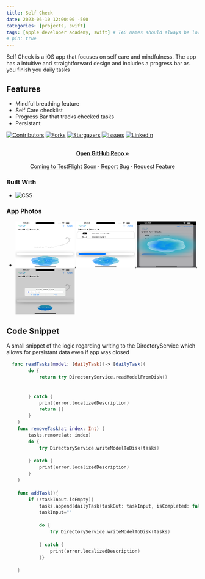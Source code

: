 ```yaml
---
title: Self Check
date: 2023-06-10 12:00:00 -500
categories: [projects, swift]
tags: [apple developer academy, swift] # TAG names should always be lowercase
# pin: true
---
```


Self Check is a iOS app that focuses on self care and mindfulness. The app has a intuitive and straightforward design and includes a progress bar as you finish you daily tasks

## Features

- Mindful breathing feature
- Self Care checklist
- Progress Bar that tracks checked tasks
- Persistant 


[![Contributors][contributors-shield]][contributors-url]
[![Forks][forks-shield]][forks-url]
[![Stargazers][stars-shield]][stars-url]
[![Issues][issues-shield]][issues-url]
[![LinkedIn][linkedin-shield]][linkedin-url]

<!-- PROJECT LOGO -->

  <p align="center">
    <br />
    <a href="https://github.com/ajeddin/selfCheck"><strong>Open GitHub Repo »</strong></a>
    <br />
    <br />
    <a href="">Coming to TestFlight Soon</a>
    ·
    <a href="https://github.com/ajeddin/selfCheck/issues">Report Bug</a>
    ·
    <a href="https://github.com/ajeddin/selfCheck/issues">Request Feature</a>
  </p>

### Built With

- ![CSS][swift]

<!-- ROADMAP -->
### App Photos
- <img  width="155" height="120" src="/selfcheckImages/hp.png">,<img  width="155" height="120" src="/selfcheckImages/hp2.png">,<img  width="155" height="120" src="/selfcheckImages/breath.png">, <img  width="155" height="120" src="/selfcheckImages/addTask.png">





## Code Snippet
A small snippet of the logic regarding writing to the DirectoryService which allows for persistant data even if app was closed

```swift
  func readTasks(model: [dailyTask])-> [dailyTask]{
        do {
            return try DirectoryService.readModelFromDisk()


        } catch {
            print(error.localizedDescription)
            return []
        }
    }
    func removeTask(at index: Int) {
        tasks.remove(at: index)
        do {
            try DirectoryService.writeModelToDisk(tasks)

        } catch {
            print(error.localizedDescription)
        }
    }

    func addTask(){
        if (!taskInput.isEmpty){
            tasks.append(dailyTask(taskGut: taskInput, isCompleted: false))
            taskInput=""

            do {
                try DirectoryService.writeModelToDisk(tasks)

            } catch {
                print(error.localizedDescription)
            }}

    }
```

<!-- MARKDOWN LINKS & IMAGES -->
<!-- https://www.markdownguide.org/basic-syntax/#reference-style-links -->

[contributors-shield]: https://img.shields.io/github/contributors/ajeddin/selfCheck.svg?style=for-the-badge
[contributors-url]: https://github.com/ajeddin/selfCheck/graphs/contributors
[forks-shield]: https://img.shields.io/github/forks/ajeddin/selfCheck.svg?style=for-the-badge
[forks-url]: https://github.com/ajeddin/selfCheck/network/members
[stars-shield]: https://img.shields.io/github/stars/ajeddin/selfCheck.svg?style=for-the-badge
[stars-url]: https://github.com/ajeddin/selfCheck/stargazers
[issues-shield]: https://img.shields.io/github/issues/ajeddin/selfCheck.svg?style=for-the-badge
[issues-url]: https://github.com/ajeddin/selfCheck/issues
[license-shield]: https://img.shields.io/github/license/ajeddin/selfCheck.svg?style=for-the-badge
[license-url]: https://github.com/ajeddin/selfCheck/blob/master/LICENSE.txt
[linkedin-shield]: https://img.shields.io/badge/-LinkedIn-black.svg?style=for-the-badge&logo=linkedin&colorB=555
[linkedin-url]: https://linkedin.com/in/ajedev
[product-screenshot]: images/screenshot.png
[next.js]: https://img.shields.io/badge/next.js-000000?style=for-the-badge&logo=nextdotjs&logoColor=white
[next-url]: https://nextjs.org/
[react.js]: https://img.shields.io/badge/React-20232A?style=for-the-badge&logo=react&logoColor=61DAFB
[react-url]: https://reactjs.org/
[vue.js]: https://img.shields.io/badge/Vue.js-35495E?style=for-the-badge&logo=vuedotjs&logoColor=4FC08D
[vue-url]: https://vuejs.org/
[angular.io]: https://img.shields.io/badge/Angular-DD0031?style=for-the-badge&logo=angular&logoColor=white
[angular-url]: https://angular.io/
[svelte.dev]: https://img.shields.io/badge/Svelte-4A4A55?style=for-the-badge&logo=svelte&logoColor=FF3E00
[svelte-url]: https://svelte.dev/
[laravel.com]: https://img.shields.io/badge/Laravel-FF2D20?style=for-the-badge&logo=laravel&logoColor=white
[laravel-url]: https://laravel.com
[bootstrap.com]: https://img.shields.io/badge/Bootstrap-563D7C?style=for-the-badge&logo=bootstrap&logoColor=white
[bootstrap-url]: https://getbootstrap.com
[jquery.com]: https://img.shields.io/badge/jQuery-0769AD?style=for-the-badge&logo=jquery&logoColor=white
[jquery-url]: https://jquery.com
[javascript]: https://img.shields.io/badge/javascript-%23323330.svg?style=for-the-badge&logo=javascript&logoColor=%23F7DF1E
[java]: https://img.shields.io/badge/java-%23ED8B00.svg?style=for-the-badge&logo=java&logoColor=white
[nodejs]: https://img.shields.io/badge/node.js-6DA55F?style=for-the-badge&logo=node.js&logoColor=white
[postgres]: https://img.shields.io/badge/postgres-%23316192.svg?style=for-the-badge&logo=postgresql&logoColor=white
[Swift]: https://img.shields.io/badge/Swift-FA7343?style=for-the-badge&logo=swift&logoColor=white
[html5]: https://img.shields.io/badge/html5-%23E34F26.svg?style=for-the-badge&logo=html5&logoColor=white
